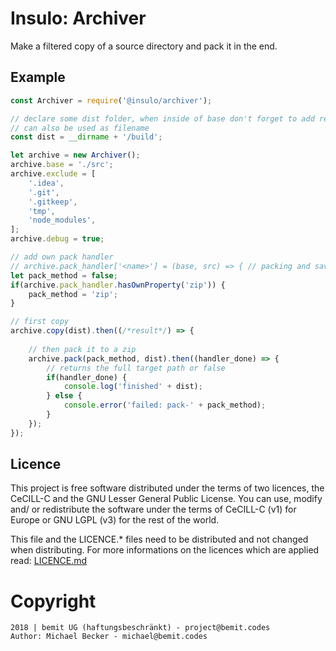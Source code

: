 # Insulo: Archiver

Make a filtered copy of a source directory and pack it in the end.

## Example

```js
const Archiver = require('@insulo/archiver');

// declare some dist folder, when inside of base don't forget to add relative path to exclude
// can also be used as filename 
const dist = __dirname + '/build';

let archive = new Archiver();
archive.base = './src';
archive.exclude = [
    '.idea',
    '.git',
    '.gitkeep',
    'tmp',
    'node_modules',
];
archive.debug = true;

// add own pack handler
// archive.pack_handler['<name>'] = (base, src) => { // packing and saving... return true;};
let pack_method = false;
if(archive.pack_handler.hasOwnProperty('zip')) {
    pack_method = 'zip';
}

// first copy
archive.copy(dist).then((/*result*/) => {
    
    // then pack it to a zip
    archive.pack(pack_method, dist).then((handler_done) => {
        // returns the full target path or false
        if(handler_done) {
            console.log('finished' + dist);
        } else {
            console.error('failed: pack-' + pack_method);
        }
    });
});
``` 

## Licence

This project is free software distributed under the terms of two licences, the CeCILL-C and the GNU Lesser General Public License. You can use, modify and/ or redistribute the software under the terms of CeCILL-C (v1) for Europe or GNU LGPL (v3) for the rest of the world.

This file and the LICENCE.* files need to be distributed and not changed when distributing.
For more informations on the licences which are applied read: [LICENCE.md](LICENCE.md)


# Copyright

    2018 | bemit UG (haftungsbeschränkt) - project@bemit.codes
    Author: Michael Becker - michael@bemit.codes